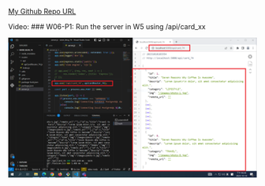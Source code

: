 [My Github Repo URL](https://github.com/CHEN211410674/1121-wp1-demo-211410674.git)

Video: ### W06-P1: Run the server in W5 using /api/card_xx

![](w06-p1.png)
